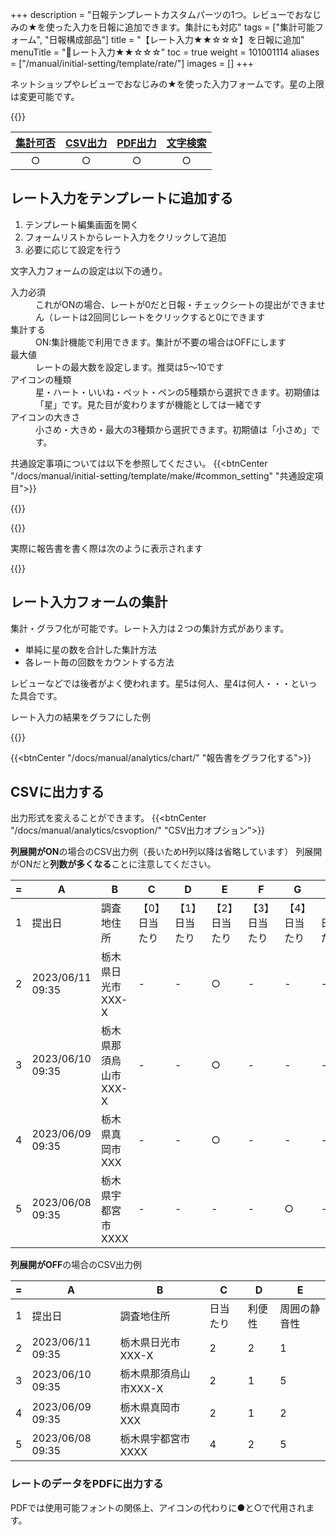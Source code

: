 +++
description = "日報テンプレートカスタムパーツの1つ。レビューでおなじみの★を使った入力を日報に追加できます。集計にも対応"
tags = ["集計可能フォーム", "日報構成部品"]
title = "【レート入力★★☆☆☆】を日報に追加"
menuTitle = "🧩レート入力★★☆☆☆"
toc = true
weight = 101001114
aliases = ["/manual/initial-setting/template/rate/"]
images = []
+++

ネットショップやレビューでおなじみの★を使った入力フォームです。星の上限は変更可能です。

{{<icatch filename="input-rating" msg="レビューでおなじみ ☆☆★★★風な入力" title="レート入力フォーム" fontsize="30px" alice="ok">}}

|[集計可否](/docs/manual/analytics/)|[CSV出力](/docs/manual/analytics/csv/)|[PDF出力](/docs/manual/read-report/pdf/)|[文字検索](/docs/manual/read-report/list/)|
|:---:|:---:|:---:|:---:|
|○|○|○|○|


## レート入力をテンプレートに追加する

1. テンプレート編集画面を開く
1. フォームリストからレート入力をクリックして追加
1. 必要に応じて設定を行う

文字入力フォームの設定は以下の通り。


<dl class="basic">
  <dt>入力必須</dt>
  <dd>これがONの場合、レートが0だと日報・チェックシートの提出ができません（レートは2回同じレートをクリックすると0にできます</dd>
  <dt>集計する</dt>
  <dd>ON:集計機能で利用できます。集計が不要の場合はOFFにします</dd>

  <dt>最大値</dt>
  <dd>レートの最大数を設定します。推奨は5〜10です</dd>
  <dt>アイコンの種類</dt>
  <dd>星・ハート・いいね・ペット・ペンの5種類から選択できます。初期値は「星」です。見た目が変わりますが機能としては一緒です</dd>
  <dt>アイコンの大きさ</dt>
  <dd>小さめ・大きめ・最大の3種類から選択できます。初期値は「小さめ」です。</dd>
</dl>

共通設定事項については以下を参照してください。
{{<btnCenter "/docs/manual/initial-setting/template/make/#common_setting" "共通設定項目">}}

{{<appscreen filename="template-edit-rate" title="レート入力のみで構成された日報テンプレートの作成画面">}}

{{<nextArrow>}}

実際に報告書を書く際は次のように表示されます

{{<appscreen filename="rate-preview" title="レートはタップ操作で簡単に入力が可能です。見た目も視覚的にわかりやすく便利です">}}

## レート入力フォームの集計

集計・グラフ化が可能です。レート入力は２つの集計方式があります。

- 単純に星の数を合計した集計方法
- 各レート毎の回数をカウントする方法

レビューなどでは後者がよく使われます。星5は何人、星4は何人・・・といった具合です。

レート入力の結果をグラフにした例

{{<appscreen filename="make-charts" title="日報に含まれるレートのデータを使って円グラフや折れ線グラフを作成できます">}}

{{<btnCenter "/docs/manual/analytics/chart/" "報告書をグラフ化する">}}


## CSVに出力する

出力形式を変えることができます。
{{<btnCenter "/docs/manual/analytics/csvoption/" "CSV出力オプション">}}



**列展開がON**の場合のCSV出力例（長いためH列以降は省略しています）
列展開がONだと**列数が多くなる**ことに注意してください。


<div class="excelTable">

|=|A|B|C|D|E|F|G|H|
|---|---|---|---|---|---|---|---|---|
1|提出日|調査地住所|【0】日当たり|【1】日当たり|【2】日当たり|【3】日当たり|【4】日当たり|【5】日当たり
2|2023/06/11 09:35|栃木県日光市XXX-X|-|-|○|-|-|-|-|-|○|-|-|-|-|○|-|-|-|-
3|2023/06/10 09:35|栃木県那須烏山市XXX-X|-|-|○|-|-|-|-|○|-|-|-|-|-|-|-|-|-|○
4|2023/06/09 09:35|栃木県真岡市XXX|-|-|○|-|-|-|-|○|-|-|-|-|-|-|○|-|-|-
5|2023/06/08 09:35|栃木県宇都宮市XXXX|-|-|-|-|○|-|-|-|○|-|-|-|-|-|-|-|-|○

</div>

**列展開がOFF**の場合のCSV出力例

<div class="excelTable">

|=|A|B|C|D|E|
|---|---|---|---|---|---|
1|提出日|調査地住所|日当たり|利便性|周囲の静音性
2|2023/06/11 09:35|栃木県日光市XXX-X|2|2|1
3|2023/06/10 09:35|栃木県那須烏山市XXX-X|2|1|5
4|2023/06/09 09:35|栃木県真岡市XXX|2|1|2
5|2023/06/08 09:35|栃木県宇都宮市XXXX|4|2|5

</div>

### レートのデータをPDFに出力する

PDFでは使用可能フォントの関係上、アイコンの代わりに●と○で代用されます。
